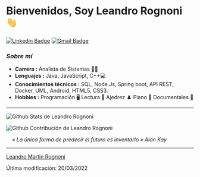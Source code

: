  
 <h1>Bienvenidos, Soy Leandro Rognoni</a> <img  src="https://raw.githubusercontent.com/ABSphreak/ABSphreak/master/gifs/Hi.gif" width="30px"></h1>


[![Linkedin Badge](https://img.shields.io/badge/-Leandro_Rognoni-blue?style=flat-square&logo=Linkedin&logoColor=white&link=https://www.linkedin.com/in/leandro-martin-rognoni-6548ab234/)](https://www.linkedin.com/in/leandro-martin-rognoni-6548ab234/)  [![Gmail Badge](https://img.shields.io/badge/-leandromartinrognoni@gmail.com-c14438?style=flat-square&logo=Gmail&logoColor=white&link=mailto:leandromartinrognoni@gmail.com)](mailto:leandromartinrognoni@gmail.com)
 
### <i>Sobre mí</i>

-  **Carrera :** Analista de Sistemas 👨‍💻 
-  **Lenguajes :** Java, JavaScript, C++💻
-  **Conocimientos técnicos :** SQL,  Node.Js, Spring boot, API REST, Docker, UML, Android, HTML5, CSS3.
-  **Hobbies :** Programación 🖥️ Lectura 📕 Ajedrez ♟️ Piano 🎹  Documentales 🦈

<hr>
<div>
   <p>
  <img alt="Github Stats de Leandro Rognoni" src="https://github-readme-stats.vercel.app/api?username=leandrorognoni&show_icons=true&theme=vue-dark"> 
  </p>
   <p><img alt="Github Contribución de Leandro Rognoni" src="https://github-readme-streak-stats.herokuapp.com?user=leandrorognoni&theme=vue-dark&date_format=M%20j%5B%2C%20Y%5D"/></p>
  <p> <i> &nbsp;&nbsp;&nbsp; « La única forma de predecir el futuro es inventarlo » Alan Kay</i></p>
</div>
 
-----
[Leandro Martin Rognoni](https://github.com/leandrorognoni)

Última modificación: 20/03/2022


